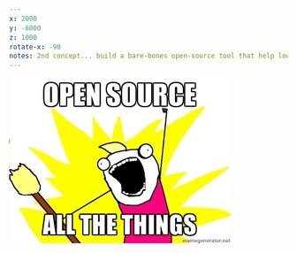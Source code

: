 ```yaml
---
x: 2000
y: -6000
z: 1000
rotate-x: -90
notes: 2nd concept... build a bare-bones open-source tool that help lower the lift for agencies to comply with reporting requirements. Encourage collaboration. 
---
```


![Open Source All the Things!](img/open-source-all-the-things.jpeg)
